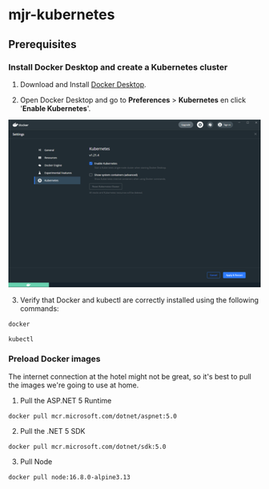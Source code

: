# mjr-kubernetes

## Prerequisites

### Install Docker Desktop and create a Kubernetes cluster

1. Download and Install [Docker Desktop](https://www.docker.com/products/docker-desktop).

2. Open Docker Desktop and go to **Preferences** > **Kubernetes** en click '**Enable Kubernetes**'.

![Enable Kubernetes](enable-kubernetes.png "Enable Kubernetes")

3. Verify that Docker and kubectl are correctly installed using the following commands:

```
docker
```

```
kubectl
```

### Preload Docker images

The internet connection at the hotel might not be great, so it's best to pull the images we're going to use at home.

1. Pull the ASP.NET 5 Runtime
   
```
docker pull mcr.microsoft.com/dotnet/aspnet:5.0
```

2. Pull the .NET 5 SDK

```
docker pull mcr.microsoft.com/dotnet/sdk:5.0
```

3. Pull Node

```
docker pull node:16.8.0-alpine3.13
```